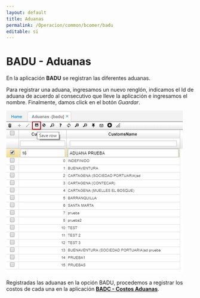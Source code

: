 ```yaml
---
layout: default
title: Aduanas
permalink: /Operacion/common/bcomer/badu
editable: si
---
```


# BADU - Aduanas

En la aplicación **BADU** se registran las diferentes aduanas.  

Para registrar una aduana, ingresamos un nuevo renglón, indicamos el Id de aduana de acuerdo al consecutivo que lleve la aplicación e ingresamos el nombre. Finalmente, damos click en el botón _Guardar_.  

![](badu.png)


Registradas las aduanas en la opción BADU, procedemos a registrar los costos de cada una en la aplicación [**BADC - Costos Aduanas**](http://docs.oasiscom.com/Operacion/common/bcomer/badc).  
